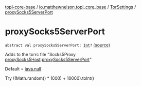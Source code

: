 [topl-core-base](../../index.md) / [io.matthewnelson.topl_core_base](../index.md) / [TorSettings](index.md) / [proxySocks5ServerPort](./proxy-socks5-server-port.md)

# proxySocks5ServerPort

`abstract val proxySocks5ServerPort: `[`Int`](https://kotlinlang.org/api/latest/jvm/stdlib/kotlin/-int/index.html)`?` [(source)](https://github.com/05nelsonm/TorOnionProxyLibrary-Android/blob/master/topl-core-base/src/main/java/io/matthewnelson/topl_core_base/TorSettings.kt#L405)

Adds to the torrc file "Socks5Proxy [proxySocks5Host](proxy-socks5-host.md):[proxySocks5ServerPort](./proxy-socks5-server-port.md)"

Default = [java.null](#)

Try ((Math.random() * 1000) + 10000).toInt()

